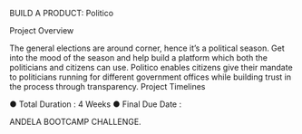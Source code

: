 BUILD A PRODUCT: Politico

Project Overview

The general elections are around corner, hence it’s a political season. Get into the mood of the
season and help build a platform which both the politicians and citizens can use.
Politico enables citizens give their mandate to politicians running for different government offices
while building trust in the process through transparency.
Project Timelines

● Total Duration : 4 Weeks
● Final Due Date :


ANDELA BOOTCAMP CHALLENGE.
